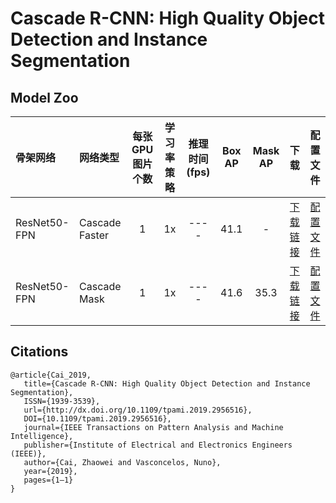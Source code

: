 # Cascade R-CNN: High Quality Object Detection and Instance Segmentation

## Model Zoo

| 骨架网络             | 网络类型       | 每张GPU图片个数 | 学习率策略 |推理时间(fps) | Box AP | Mask AP |                           下载                          | 配置文件 |
| :------------------- | :------------- | :-----: | :-----: | :------------: | :-----: | :-----: | :-----------------------------------------------------: | :-----: |
| ResNet50-FPN         | Cascade Faster         |    1    |   1x    |     ----     |  41.1  |    -    | [下载链接](https://paddlemodels.bj.bcebos.com/object_detection/dygraph/cascade_rcnn_r50_fpn_1x_coco.pdparams) | [配置文件](https://github.com/PaddlePaddle/PaddleDetection/tree/master/dygraph/configs/cascade_rcnn/cascade_rcnn_r50_fpn_1x_coco.yml) |
| ResNet50-FPN         | Cascade Mask         |    1    |   1x    |     ----     |  41.6  |    35.3    | [下载链接](https://paddlemodels.bj.bcebos.com/object_detection/dygraph/cascade_mask_rcnn_r50_fpn_1x_coco.pdparams) | [配置文件](https://github.com/PaddlePaddle/PaddleDetection/tree/master/dygraph/configs/cascade_rcnn/cascade_mask_rcnn_r50_fpn_1x_coco.yml) |

## Citations
```
@article{Cai_2019,
   title={Cascade R-CNN: High Quality Object Detection and Instance Segmentation},
   ISSN={1939-3539},
   url={http://dx.doi.org/10.1109/tpami.2019.2956516},
   DOI={10.1109/tpami.2019.2956516},
   journal={IEEE Transactions on Pattern Analysis and Machine Intelligence},
   publisher={Institute of Electrical and Electronics Engineers (IEEE)},
   author={Cai, Zhaowei and Vasconcelos, Nuno},
   year={2019},
   pages={1–1}
}
```
